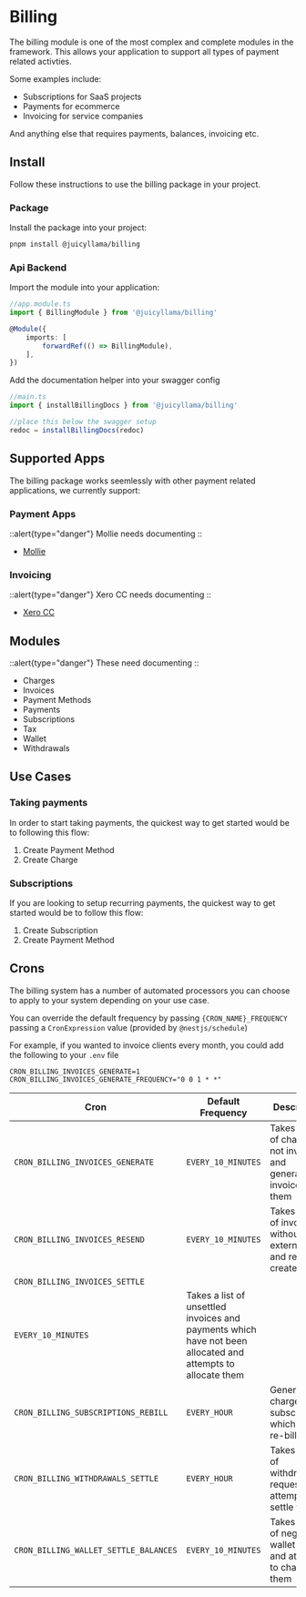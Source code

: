 # Billing

The billing module is one of the most complex and complete modules in the framework. This allows your application to support all types of payment related activties. 

Some examples include:

- Subscriptions for SaaS projects
- Payments for ecommerce
- Invoicing for service companies

And anything else that requires payments, balances, invoicing etc. 

## Install

Follow these instructions to use the billing package in your project.

### Package

Install the package into your project:

```bash
pnpm install @juicyllama/billing
```

### Api Backend

Import the module into your application:

```typescript
//app.module.ts
import { BillingModule } from '@juicyllama/billing'

@Module({
	imports: [
		forwardRef(() => BillingModule),
	],
})
```

Add the documentation helper into your swagger config

```typescript
//main.ts
import { installBillingDocs } from '@juicyllama/billing'

//place this below the swagger setup
redoc = installBillingDocs(redoc)
```


## Supported Apps

The billing package works seemlessly with other payment related applications, we currently support:

### Payment Apps

::alert{type="danger"}
Mollie needs documenting
::

- [Mollie](#)

### Invoicing 

::alert{type="danger"}
Xero CC needs documenting
::

- [Xero CC]()



## Modules

::alert{type="danger"}
These need documenting
::

- Charges
- Invoices
- Payment Methods
- Payments
- Subscriptions
- Tax
- Wallet
- Withdrawals

## Use Cases

### Taking payments

In order to start taking payments, the quickest way to get started would be to following this flow:

1. Create Payment Method
2. Create Charge

### Subscriptions

If you are looking to setup recurring payments, the quickest way to get started would be to follow this flow:

1. Create Subscription
2. Create Payment Method

## Crons

The billing system has a number of automated processors you can choose to apply to your system depending on your use case.

You can override the default frequency by passing `{CRON_NAME}_FREQUENCY` passing a `CronExpression` value (provided by `@nestjs/schedule`)

For example, if you wanted to invoice clients every month, you could add the following to your `.env` file

```
CRON_BILLING_INVOICES_GENERATE=1
CRON_BILLING_INVOICES_GENERATE_FREQUENCY="0 0 1 * *"
```

| Cron |Default Frequency | Description|
|------|-----|-------------|
|`CRON_BILLING_INVOICES_GENERATE`|`EVERY_10_MINUTES`|Takes a list of charges not invoices and generates invoices for them|
|`CRON_BILLING_INVOICES_RESEND`|`EVERY_10_MINUTES`|Takes a list of invoices without external ids and retry to create them|
|`CRON_BILLING_INVOICES_SETTLE`|
`EVERY_10_MINUTES`|Takes a list of unsettled invoices and payments which have not been allocated and attempts to allocate them|
|`CRON_BILLING_SUBSCRIPTIONS_REBILL`|`EVERY_HOUR`|Generate charges for subscriptions which need re-billing|
|`CRON_BILLING_WITHDRAWALS_SETTLE`|`EVERY_HOUR`|Takes a list of withdrawal requests and attempts to settle them|
|`CRON_BILLING_WALLET_SETTLE_BALANCES`|`EVERY_10_MINUTES`|Takes a list of negative wallet values and attempts to charge for them|